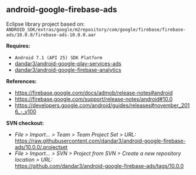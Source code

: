 ## android-google-firebase-ads

Eclipse library project based on:<br/>
`ANDROID_SDK/extras/google/m2repository/com/google/firebase/firebase-ads/10.0.0/firebase-ads-10.0.0.aar`

**Requires:**
- `Android 7.1 (API 25) SDK Platform`
- [dandar3/android-google-play-services-ads](https://github.com/dandar3/android-google-play-services-ads/tree/10.0.0)
- [dandar3/android-google-firebase-analytics](https://github.com/dandar3/android-google-firebase-analytics/tree/10.0.0)

**References:**
- https://firebase.google.com/docs/admob/release-notes#android
- https://firebase.google.com/support/release-notes/android#10.0
- https://developers.google.com/android/guides/releases#november_2016_-_v100

**SVN checkout:**
- _File > Import... > Team > Team Project Set > URL:_<br/>
  https://raw.githubusercontent.com/dandar3/android-google-firebase-ads/10.0.0/.projectset
- _File > Import... > SVN > Project from SVN > Create a new repository location > URL:_<br/> 
  https://github.com/dandar3/android-google-firebase-ads/tags/10.0.0